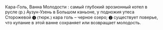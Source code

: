 ---
---

Кара-Голь, Ванна Молодости
: самый глубокий эрозионный котел в русле ⦅р.⦆ Аузун-Узень в Большом каньоне, у подножия утеса Сторожевой ❶ ⦅тюрк.⦆ кара голь – черное озеро; ❷ существует поверье, что купание в этой ванне сохраняет или возвращает молодость.
